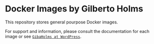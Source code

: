 # Docker Images by Gilberto Holms

This repository stores general pourpose Docker images.

For support and information, please consult the documentation for each image or see [`GibaHolms at WordPress`](https://gibaholms.wordpress.com/).